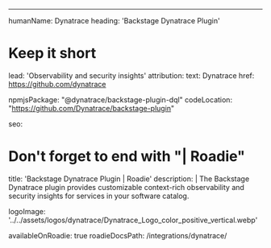 ---
humanName: Dynatrace
heading: 'Backstage Dynatrace Plugin'
# Keep it short
lead: 'Observability and security insights'
attribution:
  text: Dynatrace
  href: https://github.com/dynatrace

npmjsPackage: "@dynatrace/backstage-plugin-dql"
codeLocation: "https://github.com/Dynatrace/backstage-plugin"

seo:
  # Don't forget to end with "| Roadie"
  title: 'Backstage Dynatrace Plugin | Roadie'
  description: |
    The Backstage Dynatrace plugin provides customizable context-rich observability and security insights for services in your software catalog.

logoImage: '../../assets/logos/dynatrace/Dynatrace_Logo_color_positive_vertical.webp'

availableOnRoadie: true
roadieDocsPath: /integrations/dynatrace/
